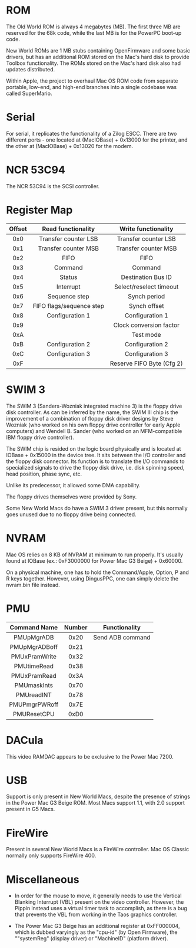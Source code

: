 # ROM

The Old World ROM is always 4 megabytes (MB). The first three MB are reserved for the 68k code, while the last MB is for the PowerPC boot-up code.

New World ROMs are 1 MB stubs containing OpenFirmware and some basic drivers, but has an additional ROM stored on the Mac's hard disk to provide Toolbox functionality. The ROMs stored on the Mac's hard disk also had updates distributed.

Within Apple, the project to overhaul Mac OS ROM code from separate portable, low-end, and high-end branches into a single codebase was called SuperMario.

# Serial

For serial, it replicates the functionality of a Zilog ESCC. There are two different ports - one located at (MacIOBase) + 0x13000 for the printer, and the other at (MacIOBase) + 0x13020 for the modem.

# NCR 53C94

The NCR 53C94 is the SCSI controller.

# Register Map

| Offset | Read functionality       |Write functionality        |
|:------:|:------------------------:|:-------------------------:|
| 0x0    | Transfer counter LSB     | Transfer counter LSB      |
| 0x1    | Transfer counter MSB     | Transfer counter MSB      |
| 0x2    | FIFO                     | FIFO                      |
| 0x3    | Command                  | Command                   |
| 0x4    | Status                   | Destination Bus ID        |
| 0x5    | Interrupt                | Select/reselect timeout   |
| 0x6    | Sequence step            | Synch period              |
| 0x7    | FIFO flags/sequence step | Synch offset              |
| 0x8    | Configuration 1          | Configuration 1           |
| 0x9    |                          | Clock conversion factor   |
| 0xA    |                          | Test mode                 |
| 0xB    | Configuration 2          | Configuration 2           |
| 0xC    | Configuration 3          | Configuration 3           |
| 0xF    |                          | Reserve FIFO Byte (Cfg 2) |

# SWIM 3

The SWIM 3 (Sanders-Wozniak integrated machine 3) is the floppy drive disk controller. As can be inferred by the name, the SWIM III chip is the improvement of a combination of floppy disk driver designs by Steve Wozniak (who worked on his own floppy drive controller for early Apple computers) and Wendell B. Sander (who worked on an MFM-compatible IBM floppy drive controller).

The SWIM chip is resided on the logic board physically and is located at IOBase + 0x15000 in the device tree. It sits between the I/O controller and the floppy disk connector. Its function is to translate the I/O commands to specialized signals to drive the floppy disk drive, i.e. disk spinning speed, head position, phase sync, etc.

Unlike its predecessor, it allowed some DMA capability.

The floppy drives themselves were provided by Sony.

Some New World Macs do have a SWIM 3 driver present, but this normally goes unused due to no floppy drive being connected.

# NVRAM

Mac OS relies on 8 KB of NVRAM at minimum to run properly. It's usually found at IOBase (ex.: 0xF3000000 for Power Mac G3 Beige) + 0x60000.

On a physical machine, one has to hold the Command/Apple, Option, P and R keys together. However, using DingusPPC, one can simply delete the nvram.bin file instead.

# PMU

| Command Name     | Number | Functionality                |
|:----------------:|:------:|:----------------------------:|
| PMUpMgrADB       | 0x20   | Send ADB command             |
| PMUpMgrADBoff    | 0x21   |
| PMUxPramWrite    | 0x32   |
| PMUtimeRead      | 0x38   |
| PMUxPramRead     | 0x3A   |
| PMUmaskInts      | 0x70   |
| PMUreadINT       | 0x78   |
| PMUPmgrPWRoff    | 0x7E   |
| PMUResetCPU      | 0xD0   |

# DACula

This video RAMDAC appears to be exclusive to the Power Mac 7200.

# USB

Support is only present in New World Macs, despite the presence of strings in the Power Mac G3 Beige ROM. Most Macs support 1.1, with 2.0 support present in G5 Macs.

# FireWire

Present in several New World Macs is a FireWire controller. Mac OS Classic normally only supports FireWire 400.

# Miscellaneous

* In order for the mouse to move, it generally needs to use the Vertical Blanking Interrupt (VBL) present on the video controller. However, the Pippin instead uses a virtual timer task to accomplish, as there is a bug that prevents the VBL from working in the Taos graphics controller.

* The Power Mac G3 Beige has an additional register at 0xFF000004, which is dubbed varyingly as the "cpu-id" (by Open Firmware), the ""systemReg" (display driver) or "MachineID" (platform driver).
